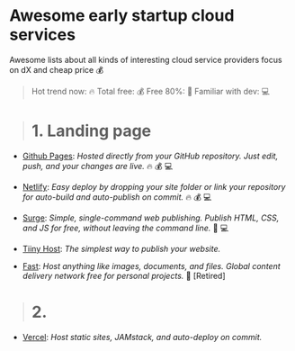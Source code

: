 # Awesome early startup cloud services
Awesome lists about all kinds of interesting cloud service providers focus on dX and cheap price :moneybag:

> Hot trend now: :fire: Total free: :moneybag: Free 80%: :money_with_wings: Familiar with dev: :computer:

> # 1. Landing page
* [Github Pages](https://pages.github.com): *Hosted directly from your GitHub repository. Just edit, push, and your changes are live.* :fire: :moneybag: :computer:

* [Netlify](https://www.netlify.com): *Easy deploy by dropping your site folder or link your repository for auto-build and auto-publish on commit.* :fire: :moneybag: :computer:

* [Surge](https://surge.sh): *Simple, single-command web publishing. Publish HTML, CSS, and JS for free, without leaving the command line.* :money_with_wings: :computer:

* [Tiiny Host](https://tiiny.host): *The simplest way to publish your website.*

* [Fast](https://fast.io): *Host anything like images, documents, and files. Global content delivery network free for personal projects.* :money_with_wings: [Retired]

> # 2. 
* [Vercel](https://vercel.com): *Host static sites, JAMstack, and auto-deploy on commit.*


